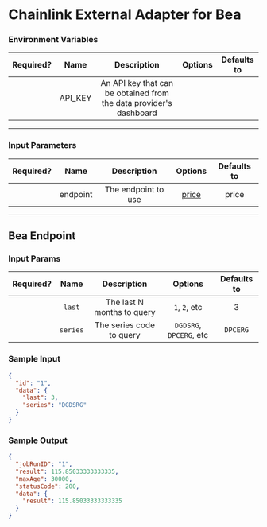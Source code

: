 # Chainlink External Adapter for Bea

### Environment Variables

| Required? |  Name   |                            Description                             | Options | Defaults to |
| :-------: | :-----: | :----------------------------------------------------------------: | :-----: | :---------: |
|           | API_KEY | An API key that can be obtained from the data provider's dashboard |         |             |

---

### Input Parameters

| Required? |   Name   |     Description     |        Options         | Defaults to |
| :-------: | :------: | :-----------------: | :--------------------: | :---------: |
|           | endpoint | The endpoint to use | [price](#Bea-Endpoint) |    price    |

---

## Bea Endpoint

### Input Params

| Required? |   Name   |        Description         |         Options         | Defaults to |
| :-------: | :------: | :------------------------: | :---------------------: | :---------: |
|           |  `last`  | The last N months to query |      `1`, `2`, etc      |      3      |
|           | `series` |  The series code to query  | `DGDSRG`, `DPCERG`, etc |  `DPCERG`   |

### Sample Input

```json
{
  "id": "1",
  "data": {
    "last": 3,
    "series": "DGDSRG"
  }
}
```

### Sample Output

```json
{
  "jobRunID": "1",
  "result": 115.85033333333335,
  "maxAge": 30000,
  "statusCode": 200,
  "data": {
    "result": 115.85033333333335
  }
}
```
